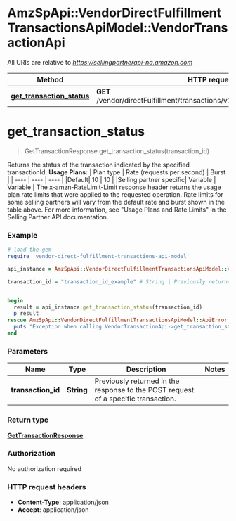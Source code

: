 # AmzSpApi::VendorDirectFulfillmentTransactionsApiModel::VendorTransactionApi

All URIs are relative to *https://sellingpartnerapi-na.amazon.com*

Method | HTTP request | Description
------------- | ------------- | -------------
[**get_transaction_status**](VendorTransactionApi.md#get_transaction_status) | **GET** /vendor/directFulfillment/transactions/v1/transactions/{transactionId} | 


# **get_transaction_status**
> GetTransactionResponse get_transaction_status(transaction_id)



Returns the status of the transaction indicated by the specified transactionId.  **Usage Plans:**  | Plan type | Rate (requests per second) | Burst | | ---- | ---- | ---- | |Default| 10 | 10 | |Selling partner specific| Variable | Variable |  The x-amzn-RateLimit-Limit response header returns the usage plan rate limits that were applied to the requested operation. Rate limits for some selling partners will vary from the default rate and burst shown in the table above. For more information, see \"Usage Plans and Rate Limits\" in the Selling Partner API documentation.

### Example
```ruby
# load the gem
require 'vendor-direct-fulfillment-transactions-api-model'

api_instance = AmzSpApi::VendorDirectFulfillmentTransactionsApiModel::VendorTransactionApi.new

transaction_id = "transaction_id_example" # String | Previously returned in the response to the POST request of a specific transaction.


begin
  result = api_instance.get_transaction_status(transaction_id)
  p result
rescue AmzSpApi::VendorDirectFulfillmentTransactionsApiModel::ApiError => e
  puts "Exception when calling VendorTransactionApi->get_transaction_status: #{e}"
end
```

### Parameters

Name | Type | Description  | Notes
------------- | ------------- | ------------- | -------------
 **transaction_id** | **String**| Previously returned in the response to the POST request of a specific transaction. | 

### Return type

[**GetTransactionResponse**](GetTransactionResponse.md)

### Authorization

No authorization required

### HTTP request headers

 - **Content-Type**: application/json
 - **Accept**: application/json



